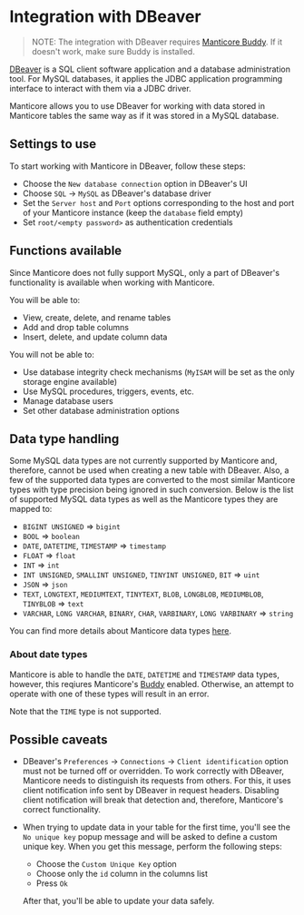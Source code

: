 # Integration with DBeaver

> NOTE: The integration with DBeaver requires [Manticore Buddy](../Installation/Manticore_Buddy.md). If it doesn't work, make sure Buddy is installed.

[DBeaver](https://dbeaver.io/) is a SQL client software application and a database administration tool. For MySQL databases, it applies the JDBC application programming interface to interact with them via a JDBC driver.

Manticore allows you to use DBeaver for working with data stored in Manticore tables the same way as if it was stored in a MySQL database.

## Settings to use

To start working with Manticore in DBeaver, follow these steps:

- Choose the `New database connection` option in DBeaver's UI
- Choose `SQL` -> `MySQL` as DBeaver's database driver
- Set the `Server host` and `Port` options corresponding to the host and port of your Manticore instance (keep the `database` field empty)
- Set `root/<empty password>` as authentication credentials


## Functions available

Since Manticore does not fully support MySQL, only a part of DBeaver's functionality is available when working with Manticore.

You will be able to:
- View, create, delete, and rename tables
- Add and drop table columns
- Insert, delete, and update column data

You will not be able to:
- Use database integrity check mechanisms (`MyISAM` will be set as the only storage engine available)
- Use MySQL procedures, triggers, events, etc.
- Manage database users
- Set other database administration options


## Data type handling

Some MySQL data types are not currently supported by Manticore and, therefore, cannot be used when creating a new table with DBeaver. Also, a few of the supported data types are converted to the most similar Manticore types with type precision being ignored in such conversion. Below is the list of supported MySQL data types as well as the Manticore types they are mapped to:

- `BIGINT UNSIGNED` => `bigint`
- `BOOL` => `boolean`
- `DATE`, `DATETIME`, `TIMESTAMP`  => `timestamp`
- `FLOAT` => `float`
- `INT` => `int`
- `INT UNSIGNED`, `SMALLINT UNSIGNED`, `TINYINT UNSIGNED`, `BIT` => `uint`
- `JSON` => `json`
- `TEXT`, `LONGTEXT`, `MEDIUMTEXT`, `TINYTEXT`, `BLOB`, `LONGBLOB`, `MEDIUMBLOB`, `TINYBLOB`  => `text`
- `VARCHAR`, `LONG VARCHAR`, `BINARY`, `CHAR`, `VARBINARY`, `LONG VARBINARY`  => `string`

You can find more details about Manticore data types [here](../Creating_a_table/Data_types.md#Data-types).

### About date types

Manticore is able to handle the `DATE`, `DATETIME` and `TIMESTAMP` data types, however, this reqiures Manticore's [Buddy](../Starting_the_server/Docker.md#Manticore-Columnar-Library-and-Manticore-Buddy) enabled. Otherwise, an attempt to operate with one of these types will result in an error.

Note that the `TIME` type is not supported.

## Possible caveats

- DBeaver's `Preferences` -> `Connections` -> `Client identification` option must not be turned off or overridden.
  To work correctly with DBeaver, Manticore needs to distinguish its requests from others. For this, it uses client notification info sent by DBeaver in request headers. Disabling client notification will break that detection and, therefore, Manticore's correct functionality.

- When trying to update data in your table for the first time, you'll see the `No unique key` popup message and will be asked to define a custom unique key.
  When you get this message, perform the following steps:

  - Choose the `Custom Unique Key` option
  - Choose only the `id` column in the columns list
  - Press `Ok`

  After that, you'll be able to update your data safely.

